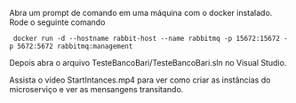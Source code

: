 Abra um prompt de comando em uma máquina com o docker instalado.
Rode o seguinte comando
```
 docker run -d --hostname rabbit-host --name rabbitmq -p 15672:15672 -p 5672:5672 rabbitmq:management
```

Depois abra o arquivo TesteBancoBari/TesteBancoBari.sln no Visual Studio.

Assista o vídeo StartIntances.mp4 para ver como criar as instâncias do microserviço e ver as mensangens transitando.
